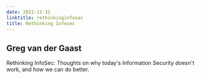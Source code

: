 ```yaml
---
date: 2022-12-31
linktitle: rethinkinginfosec
title: Rethinking Infosec
---
```


## Greg van der Gaast

Rethinking InfoSec: Thoughts on why today's Information Security doesn't work, and how we can do better. 
